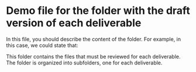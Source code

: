 # Demo file for the folder with the draft version of each deliverable
In this file, you should describe the content of the folder. For example, in this case, we could state that:

This folder contains the files that must be reviewed for each deliverable. The folder is organized into subfolders, one for each deliverable. 
